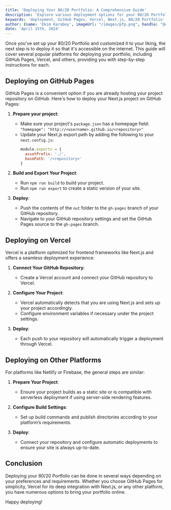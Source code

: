 ```yaml
---
title: 'Deploying Your 80/20 Portfolio: A Comprehensive Guide'
description: 'Explore various deployment options for your 80/20 Portfolio, including GitHub Pages, Vercel, and more.'
keywords: 'deployment, GitHub Pages, Vercel, Next.js, 80/20 Portfolio'
author: {name: 'Ekim Karabey', imageUrl: "/images/pfp.png", handle: "@ekimerton", url: "https://www.twitter.com/ekimerton"}
date: 'April 15th, 2024'
---
```


Once you've set up your 80/20 Portfolio and customized it to your liking, the next step is to deploy it so that it's accessible on the internet. This guide will cover several popular platforms for deploying your portfolio, including GitHub Pages, Vercel, and others, providing you with step-by-step instructions for each.

## Deploying on GitHub Pages

GitHub Pages is a convenient option if you are already hosting your project repository on GitHub. Here's how to deploy your Next.js project on GitHub Pages:

1. **Prepare your project**:
   - Make sure your project's `package.json` has a homepage field: `"homepage": "http://<username>.github.io/<repository>"`
   - Update your Next.js export path by adding the following to your `next.config.js`:
     ```javascript
     module.exports = {
       assetPrefix: './',
       basePath: '/<repository>'
     }
     ```

2. **Build and Export Your Project**:
   - Run `npm run build` to build your project.
   - Run `npm run export` to create a static version of your site.

3. **Deploy**:
   - Push the contents of the `out` folder to the `gh-pages` branch of your GitHub repository.
   - Navigate to your GitHub repository settings and set the GitHub Pages source to the `gh-pages` branch.

## Deploying on Vercel

Vercel is a platform optimized for frontend frameworks like Next.js and offers a seamless deployment experience:

1. **Connect Your GitHub Repository**:
   - Create a Vercel account and connect your GitHub repository to Vercel.
   
2. **Configure Your Project**:
   - Vercel automatically detects that you are using Next.js and sets up your project accordingly.
   - Configure environment variables if necessary under the project settings.

3. **Deploy**:
   - Each push to your repository will automatically trigger a deployment through Vercel.

## Deploying on Other Platforms

For platforms like Netlify or Firebase, the general steps are similar:

1. **Prepare Your Project**:
   - Ensure your project builds as a static site or is compatible with serverless deployment if using server-side rendering features.

2. **Configure Build Settings**:
   - Set up build commands and publish directories according to your platform’s requirements.

3. **Deploy**:
   - Connect your repository and configure automatic deployments to ensure your site is always up-to-date.

## Conclusion

Deploying your 80/20 Portfolio can be done in several ways depending on your preferences and requirements. Whether you choose GitHub Pages for simplicity, Vercel for its deep integration with Next.js, or any other platform, you have numerous options to bring your portfolio online.

Happy deploying!
